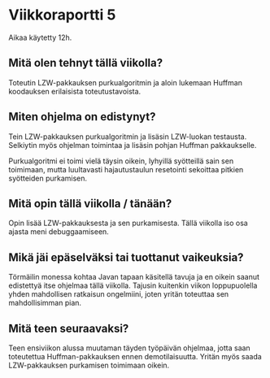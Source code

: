 # Viikkoraportti 5
Aikaa käytetty 12h.

## Mitä olen tehnyt tällä viikolla?
Toteutin LZW-pakkauksen purkualgoritmin ja aloin lukemaan Huffman koodauksen erilaisista toteutustavoista.

## Miten ohjelma on edistynyt?
Tein LZW-pakkauksen purkualgoritmin ja lisäsin LZW-luokan testausta. Selkiytin myös ohjelman toimintaa ja lisäsin pohjan Huffman pakkaukselle.

Purkualgoritmi ei toimi vielä täysin oikein, lyhyillä syötteillä sain sen toimimaan, mutta luultavasti hajautustaulun resetointi sekoittaa pitkien syötteiden purkamisen.

## Mitä opin tällä viikolla / tänään?
Opin lisää LZW-pakkauksesta ja sen purkamisesta. Tällä viikolla iso osa ajasta meni debuggaamiseen.

## Mikä jäi epäselväksi tai tuottanut vaikeuksia?
Törmäilin monessa kohtaa Javan tapaan käsitellä tavuja ja en oikein saanut edistettyä itse ohjelmaa tällä viikolla. Tajusin kuitenkin viikon loppupuolella yhden mahdollisen ratkaisun ongelmiini, joten yritän toteuttaa sen mahdollisimman pian.

## Mitä teen seuraavaksi?
Teen ensiviikon alussa muutaman täyden työpäivän ohjelmaa, jotta saan toteutettua Huffman-pakkauksen ennen demotilaisuutta. Yritän myös saada LZW-pakkauksen purkamisen toimimaan oikein.
